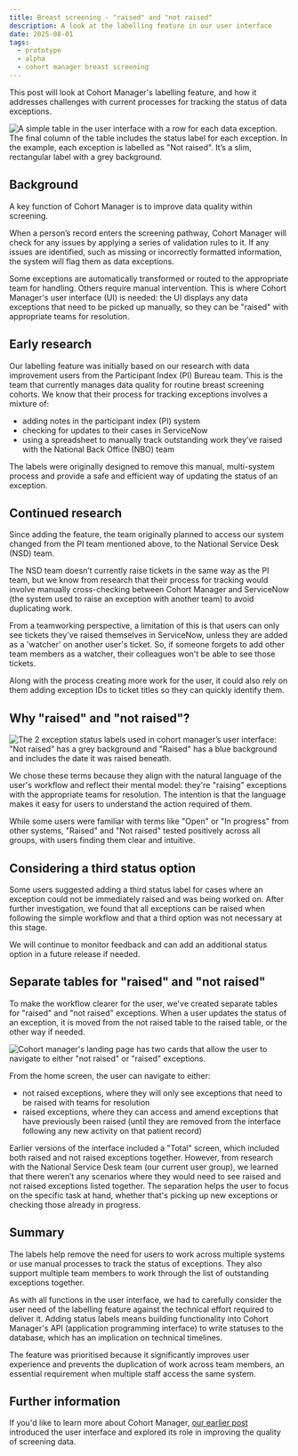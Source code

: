 ```yaml
---
title: Breast screening - "raised" and "not raised"
description: A look at the labelling feature in our user interface
date: 2025-08-01
tags:
  - prototype
  - alpha
  - cohort manager breast screening
---
```


This post will look at Cohort Manager's labelling feature, and how it addresses challenges with current processes for tracking the status of data exceptions.

![A simple table in the user interface with a row for each data exception. The final column of the table includes the status label for each exception. In the example, each exception is labelled as "Not raised". It’s a slim, rectangular label with a grey background.](status-labels-table-view.png "In the prototype, data exceptions appear in a simple table, with a row for each one. The final column of the table is for the exception status, and this includes a label of either 'raised' or 'not raised'.")

## Background 

A key function of Cohort Manager is to improve data quality within screening.  

When a person’s record enters the screening pathway, Cohort Manager will check for any issues by applying a series of validation rules to it. If any issues are identified, such as missing or incorrectly formatted information, the system will flag them as data exceptions. 

Some exceptions are automatically transformed or routed to the appropriate team for handling. Others require manual intervention. This is where Cohort Manager's user interface (UI) is needed: the UI displays any data exceptions that need to be picked up manually, so they can be "raised" with appropriate teams for resolution.

## Early research  

Our labelling feature was initially based on our research with data improvement users from the Participant Index (PI) Bureau team. This is the team that currently manages data quality for routine breast screening cohorts. We know that their process for tracking exceptions involves a mixture of: 

- adding notes in the participant index (PI) system 
- checking for updates to their cases in ServiceNow 
- using a spreadsheet to manually track outstanding work they’ve raised with the National Back Office (NBO) team 

The labels were originally designed to remove this manual, multi-system process and provide a safe and efficient way of updating the status of an exception. 

## Continued research 

Since adding the feature, the team originally planned to access our system changed from the PI team mentioned above, to the National Service Desk (NSD) team.  

The NSD team doesn’t currently raise tickets in the same way as the PI team, but we know from research that their process for tracking would involve manually cross-checking between Cohort Manager and ServiceNow (the system used to raise an exception with another team) to avoid duplicating work. 

From a teamworking perspective, a limitation of this is that users can only see tickets they've raised themselves in ServiceNow, unless they are added as a 'watcher' on another user's ticket. So, if someone forgets to add other team members as a watcher, their colleagues won't be able to see those tickets.  

Along with the process creating more work for the user, it could also rely on them adding exception IDs to ticket titles so they can quickly identify them. 

## Why "raised" and "not raised"? 

![The 2 exception status labels used in cohort manager’s user interface: "Not raised" has a grey background and "Raised" has a blue background and includes the date it was raised beneath.](status-labels-raised-and-not-raised.png) 

We chose these terms because they align with the natural language of the user's workflow and reflect their mental model: they're "raising" exceptions with the appropriate teams for resolution. The intention is that the language makes it easy for users to understand the action required of them. 

While some users were familiar with terms like "Open" or "In progress" from other systems, "Raised" and "Not raised" tested positively across all groups, with users finding them clear and intuitive. 

## Considering a third status option 

Some users suggested adding a third status label for cases where an exception could not be immediately raised and was being worked on. After further investigation, we found that all exceptions can be raised when following the simple workflow and that a third option was not necessary at this stage. 

We will continue to monitor feedback and can add an additional status option in a future release if needed. 

## Separate tables for "raised" and "not raised" 

To make the workflow clearer for the user, we've created separate tables for "raised" and "not raised" exceptions. When a user updates the status of an exception, it is moved from the not raised table to the raised table, or the other way if needed.  

![Cohort manager's landing page has two cards that allow the user to navigate to either "not raised" or "raised" exceptions.](status-labels-home-page.png) 

From the home screen, the user can navigate to either:  

- not raised exceptions, where they will only see exceptions that need to be raised with teams for resolution  
- raised exceptions, where they can access and amend exceptions that have previously been raised (until they are removed from the interface following any new activity on that patient record)  

Earlier versions of the interface included a "Total" screen, which included both raised and not raised exceptions together. However, from research with the National Service Desk team (our current user group), we learned that there weren’t any scenarios where they would need to see raised and not raised exceptions listed together. The separation helps the user to focus on the specific task at hand, whether that's picking up new exceptions or checking those already in progress. 

## Summary  

The labels help remove the need for users to work across multiple systems or use manual processes to track the status of exceptions. They also support multiple team members to work through the list of outstanding exceptions together.  

As with all functions in the user interface, we had to carefully consider the user need of the labelling feature against the technical effort required to deliver it. Adding status labels means building functionality into Cohort Manager's API (application programming interface) to write statuses to the database, which has an implication on technical timelines.  

The feature was prioritised because it significantly improves user experience and prevents the duplication of work across team members, an essential requirement when multiple staff access the same system. 

## Further information 

If you'd like to learn more about Cohort Manager, [our earlier post](https://design-history.prevention-services.nhs.uk/cohort-manager/2025/06/cohort-manager-our-first-prototype/) introduced the user interface and explored its role in improving the quality of screening data. 
